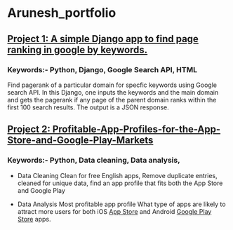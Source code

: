# Arunesh_portfolio

## [Project 1: A simple Django app to find page ranking in google by keywords.](https://github.com/aruneshroy91/django-pagerank)

### Keywords:- Python, Django, Google Search API, HTML

Find pagerank of a particular domain for specfic keywords using Google search API. In this Django, one inputs the keywords and the main domain and gets the pagerank if any page of the parent domain ranks within the first 100 search results. The output is a JSON response.    

## [Project 2: Profitable-App-Profiles-for-the-App-Store-and-Google-Play-Markets](https://github.com/aruneshroy91/Profitable-App-Profiles-for-the-App-Store-and-Google-Play-Markets)

### Keywords:- Python, Data cleaning, Data analysis,

* Data Cleaning
Clean for free English apps, Remove duplicate entries, cleaned for unique data, find an app profile that fits both the App Store and Google Play

* Data Analysis Most profitable app profile
What type of apps are likely to attract more users for both iOS [App Store](https://www.kaggle.com/ramamet4/app-store-apple-data-set-10k-apps) and Android [Google Play Store](https://www.kaggle.com/lava18/google-play-store-apps) apps.
